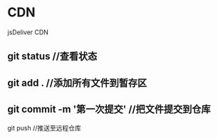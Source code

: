 # CDN
jsDeliver CDN



git status                    //查看状态
---
git add .                     //添加所有文件到暂存区
---
git commit -m '第一次提交'      //把文件提交到仓库
---
git push                      //推送至远程仓库